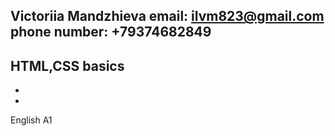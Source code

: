 Victoriia Mandzhieva
email: ilvm823@gmail.com phone number: +79374682849
-
HTML,CSS basics
-
-
-
English A1